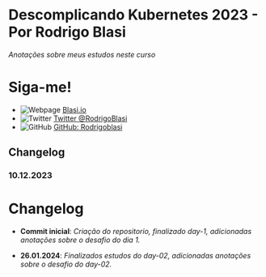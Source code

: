 # Descomplicando Kubernetes 2023 - Por Rodrigo Blasi

*Anotações sobre meus estudos neste curso*

# Siga-me!
- ![Webpage](https://icons8.com.br/icon/HjsWEnSwJ5dk/internet) [Blasi.io](https://www.blasi.io)
- ![Twitter](https://icons8.com.br/icon/sLOfZj3m802G/twitter) [Twitter @RodrigoBlasi](https://twitter.com/RodrigoBlasi)
- ![GitHub](https://icons8.com.br/icon/XASA7fMaH2Oc/github) [GitHub: Rodrigoblasi](https://github.com/Rodrigoblasi)

## Changelog

### 10.12.2023
# Changelog

- **Commit inicial**: *Criação do repositorio, finalizado day-1, adicionadas anotações sobre o desafio do dia 1.*

- **26.01.2024**: *Finalizados estudos do day-02, adicionadas anotações sobre o desafio do day-02.*